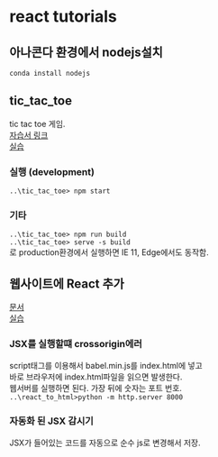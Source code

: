 # react tutorials
## 아나콘다 환경에서 nodejs설치
`conda install nodejs`  
## tic_tac_toe
tic tac toe 게임.  
[자습서 링크](https://ko.reactjs.org/tutorial/tutorial.html)  
[실습](./tic_tac_toe)  
### 실행 (development)
`..\tic_tac_toe> npm start`  
### 기타
`..\tic_tac_toe> npm run build`  
`..\tic_tac_toe> serve -s build`  
로 production환경에서 실행하면
IE 11, Edge에서도 동작함.  
## 웹사이트에 React 추가
[문서](https://ko.reactjs.org/docs/add-react-to-a-website.html)  
[실습](./react_to_html)  
### JSX를 실행할떄 crossorigin에러
script태그를 이용해서 babel.min.js를 index.html에 넣고  
바로 브라우저에 index.html파일을 읽으면 발생한다.  
웹서버를 실행하면 된다. 가장 뒤에 숫자는 포트 번호.  
`..\react_to_html>python -m http.server 8000`  
### 자동화 된 JSX 감시기
JSX가 들어있는 코드를 자동으로 순수 js로 변경해서 저장.  